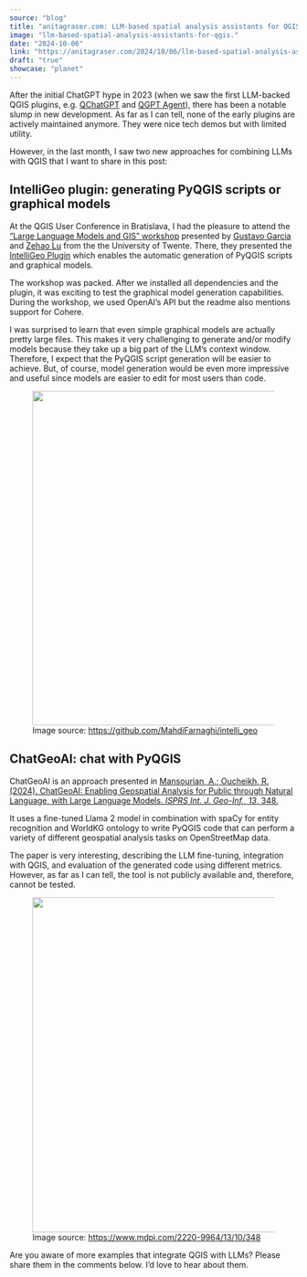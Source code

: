 ```yaml
---
source: "blog"
title: "anitagraser.com: LLM-based spatial analysis assistants for QGIS"
image: "llm-based-spatial-analysis-assistants-for-qgis."
date: "2024-10-06"
link: "https://anitagraser.com/2024/10/06/llm-based-spatial-analysis-assistants-for-qgis/"
draft: "true"
showcase: "planet"
---
```


<p>After the initial ChatGPT hype in 2023 (when we saw the first LLM-backed QGIS plugins, e.g. <a href="https://plugins.qgis.org/plugins/QChatGPT/">QChatGPT</a> and <a href="https://plugins.qgis.org/plugins/qgpt_agent_release/">QGPT Agent</a>), there has been a notable slump in new development. As far as I can tell, none of the early plugins are actively maintained anymore. They were nice tech demos but with limited utility. </p>



<p>However, in the last month, I saw two new approaches for combining LLMs with QGIS that I want to share in this post: </p>



<h2 class="wp-block-heading">IntelliGeo plugin: generating PyQGIS scripts or graphical models</h2>



<p>At the QGIS User Conference in Bratislava, I had the pleasure to attend the <a href="https://talks.osgeo.org/qgis-uc2024/talk/DNHKHQ/">&#8220;Large Language Models and GIS&#8221; workshop</a> presented by <a href="https://talks.osgeo.org/qgis-uc2024/speaker/UHP88B/">Gustavo Garcia</a> and <a href="https://talks.osgeo.org/qgis-uc2024/speaker/XV3E98/">Zehao Lu</a> from the the University of Twente. There, they presented the <a href="https://github.com/MahdiFarnaghi/intelli_geo/releases/tag/v0.0.1">IntelliGeo Plugin</a> which enables the automatic generation of PyQGIS scripts and graphical models. </p>



<p>The workshop was packed. After we installed all dependencies and the plugin, it was exciting to test the graphical model generation capabilities. During the workshop, we used OpenAI&#8217;s API but the readme also mentions support for Cohere.</p>



<p>I was surprised to learn that even simple graphical models are actually pretty large files. This makes it very challenging to generate and/or modify models because they take up a big part of the LLM&#8217;s context window. Therefore, I expect that the PyQGIS script generation will be easier to achieve. But, of course, model generation would be even more impressive and useful since models are easier to edit for most users than code. </p>



<figure class="wp-block-image size-large"><a href="https://github.com/MahdiFarnaghi/intelli_geo/blob/main/.github/IMAGES/Screenshot%20from%202024-09-19%2014-29-26.png"><img alt="" class="wp-image-9242" height="586" src="https://anitagraser.com/wp-content/uploads/2024/10/image-1.png?w=1024" width="1024" /></a><figcaption class="wp-element-caption">Image source: <a href="https://github.com/MahdiFarnaghi/intelli_geo/blob/main/.github/IMAGES/Screenshot%20from%202024-09-19%2014-29-26.png">https://github.com/MahdiFarnaghi/intelli_geo</a></figcaption></figure>



<h2 class="wp-block-heading">ChatGeoAI: chat with PyQGIS</h2>



<p>ChatGeoAI is an approach presented in <a href="https://doi.org/10.3390/ijgi13100348">Mansourian, A.; Oucheikh, R. (2024). ChatGeoAI: Enabling Geospatial Analysis for Public through Natural Language, with Large Language Models. <em>ISPRS Int. J. Geo-Inf.</em>, <em>13</em>, 348.</a>  </p>



<p>It uses a fine-tuned Llama 2 model in combination with spaCy for entity recognition and WorldKG ontology to write PyQGIS code that can perform a variety of different geospatial analysis tasks on OpenStreetMap data.  </p>



<p>The paper is very interesting, describing the LLM fine-tuning, integration with QGIS, and evaluation of the generated code using different metrics. However, as far as I can tell, the tool is not publicly available and, therefore, cannot be tested. </p>



<figure class="wp-block-image size-large"><a href="https://www.mdpi.com/2220-9964/13/10/348"><img alt="" class="wp-image-9240" height="587" src="https://anitagraser.com/wp-content/uploads/2024/10/image.png?w=1024" width="1024" /></a><figcaption class="wp-element-caption">Image source: <a href="https://www.mdpi.com/2220-9964/13/10/348">https://www.mdpi.com/2220-9964/13/10/348</a></figcaption></figure>



<p>Are you aware of more examples that integrate QGIS with LLMs? Please share them in the comments below. I&#8217;d love to hear about them. </p>
